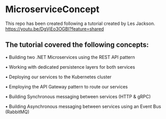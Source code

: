 # MicroserviceConcept
This repo has been created following a tutorial created by  Les Jackson. https://youtu.be/DgVjEo3OGBI?feature=shared

The tutorial covered the following concepts:
-------------------------------------------------------------------------------
• Building two .NET Microservices using the REST API pattern

• Working with dedicated persistence layers for both services

• Deploying our services to the Kubernetes cluster

• Employing the API Gateway pattern to route our services

• Building Synchronous messaging between services (HTTP & gRPC)

• Building Asynchronous messaging between services using an Event Bus (RabbitMQ)

